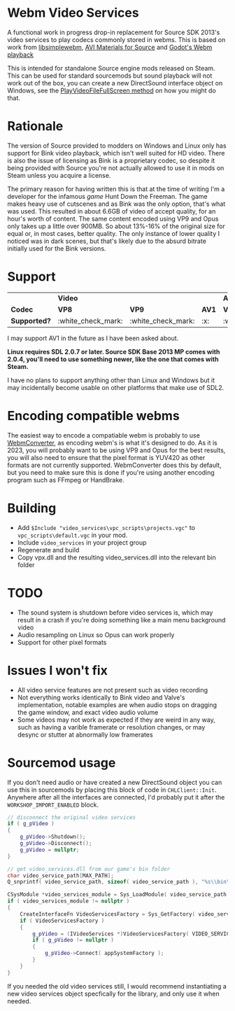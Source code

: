 # Webm Video Services
A functional work in progress drop-in replacement for Source SDK 2013's video services to play codecs commonly stored in webms. This is based on work from [libsimplewebm](https://github.com/zaps166/libsimplewebm), [AVI Materials for Source](https://developer.valvesoftware.com/wiki/AVI_Materials) and [Godot's Webm playback](https://github.com/godotengine/godot/blob/b1f5cee7d9a1f509ef8990f3b8405c74e83a20cc/modules/webm/video_stream_webm.cpp)

This is intended for standalone Source engine mods released on Steam. This can be used for standard sourcemods but sound playback will not work out of the box, you can create a new DirectSound interface object on Windows, see the [PlayVideoFileFullScreen method](https://github.com/nooodles-ahh/video_services/blob/master/video_services/video_services.cpp#L222-L228) on how you might do that.

# Rationale
The version of Source provided to modders on Windows and Linux only has support for Bink video playback, which isn't well suited for HD video. There is also the issue of licensing as Bink is a proprietary codec, so despite it being provided with Source you're not actually allowed to use it in mods on Steam unless you acquire a license.

The primary reason for having written this is that at the time of writing I'm a developer for the infamous _game_ Hunt Down the Freeman. The game makes heavy use of cutscenes and as Bink was the only option, that's what was used. This resulted in about 6.6GB of video of accept quality, for an hour's worth of content. The same content encoded using VP9 and Opus only takes up a little over 900MB. So about 13%-16% of the original size for equal or, in most cases, better quality. The only instance of lower quality I noticed was in dark scenes, but that's likely due to the absurd bitrate initially used for the Bink versions.

# Support
<table>
	<tr>
		<td></td>
		<td colspan="3"><b>Video</b></td>
		<td colspan="2"><b>Audio</b></td>
	</tr>
	<tr>
		<td><b>Codec</b></td>
		<td><b>VP8</b></td>
		<td><b>VP9</b></td>
		<td><b>AV1</b></td>
		<td><b>Vorbis</b></td>
		<td><b>Opus</b></td>
	</tr>
	<tr>
		<td><b>Supported?</b></td>
		<td>:white_check_mark:</td>
		<td>:white_check_mark:</td>
		<td>:x:</td>
		<td>:white_check_mark:</td>
		<td>:white_check_mark:</td>
	</tr>
</table>

I may support AV1 in the future as I have been asked about.

**Linux requires SDL 2.0.7 or later. Source SDK Base 2013 MP comes with 2.0.4, you'll need to use something newer, like the one that comes with Steam.**

I have no plans to support anything other than Linux and Windows but it may incidentally become usable on other platforms that make use of SDL2.

# Encoding compatible webms
The easiest way to encode a compatiable webm is probably to use [WebmConverter](https://argorar.github.io/WebMConverter/), as encoding webm's is what it's designed to do. 
As it is 2023, you will probably want to be using VP9 and Opus for the best results, you will also need to ensure that the pixel format is YUV420 as other formats are not currently supported. WebmConverter does this by default, but you need to make sure this is done if you're using another encoding program such as FFmpeg or HandBrake.

# Building
- Add `$Include "video_services\vpc_scripts\projects.vgc"` to `vpc_scripts\default.vgc` in your mod.
- Include `video_services` in your project group
- Regenerate and build
- Copy vpx.dll and the resulting video_services.dll into the relevant bin folder

# TODO
- The sound system is shutdown before video services is, which may result in a crash if you're doing something like a main menu background video
- Audio resampling on Linux so Opus can work properly
- Support for other pixel formats

# Issues I won't fix
- All video service features are not present such as video recording
- Not everything works identically to Bink video and Valve's implementation, notable examples are when audio stops on dragging the game window, and exact video audio volume
- Some videos may not work as expected if they are weird in any way, such as having a varible framerate or resolution changes, or may desync or stutter at abnormally low framerates

# Sourcemod usage
If you don't need audio or have created a new DirectSound object you can use this in sourcemods by placing this block of code in `CHLClient::Init`. Anywhere after all the interfaces are connected, I'd probably put it after the `WORKSHOP_IMPORT_ENABLED` block.
```cpp
// disconnect the original video services
if ( g_pVideo )
{
	g_pVideo->Shutdown();
	g_pVideo->Disconnect();
	g_pVideo = nullptr;
}

// get video_services.dll from our game's bin folder
char video_service_path[MAX_PATH];
Q_snprintf( video_service_path, sizeof( video_service_path ), "%s\\bin\\video_services.dll", engine->GetGameDirectory() );

CSysModule *video_services_module = Sys_LoadModule( video_service_path );
if ( video_services_module != nullptr )
{
	CreateInterfaceFn VideoServicesFactory = Sys_GetFactory( video_services_module );
	if ( VideoServicesFactory )
	{
		g_pVideo = (IVideoServices *)VideoServicesFactory( VIDEO_SERVICES_INTERFACE_VERSION, NULL );
		if ( g_pVideo != nullptr )
		{
			g_pVideo->Connect( appSystemFactory );
		}
	}
}
```

If you needed the old video services still, I would recommend instantiating a new video services object specfically for the library, and only use it when needed.
